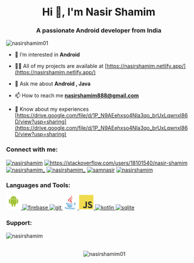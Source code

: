 <h1 align="center">Hi 👋, I'm Nasir Shamim</h1>
<h3 align="center">A passionate Android developer from India</h3>

<p align="left"> <img src="https://komarev.com/ghpvc/?username=nasirshamim01&label=Profile%20views&color=0e75b6&style=flat" alt="nasirshamim01" /> </p>

- 👀 I’m interested in **Android**
- 👨‍💻 All of my projects are available at [https://nasirshamim.netlify.app/](https://nasirshamim.netlify.app/)

- 💬 Ask me about **Android , Java**

- 📫 How to reach me **nasirshamim888@gmail.com**

- 📄 Know about my experiences [https://drive.google.com/file/d/1P_N9AEehxso4Nla3qo_brUxLqwnxl86D/view?usp=sharing](https://drive.google.com/file/d/1P_N9AEehxso4Nla3qo_brUxLqwnxl86D/view?usp=sharing)

<h3 align="left">Connect with me:</h3>
<p align="left">
<a href="https://linkedin.com/in/nasirshamim" target="blank"><img align="center" src="https://raw.githubusercontent.com/rahuldkjain/github-profile-readme-generator/master/src/images/icons/Social/linked-in-alt.svg" alt="nasirshamim" height="30" width="40" /></a>
<a href="https://stackoverflow.com/users/https://stackoverflow.com/users/18101540/nasir-shamim" target="blank"><img align="center" src="https://raw.githubusercontent.com/rahuldkjain/github-profile-readme-generator/master/src/images/icons/Social/stack-overflow.svg" alt="https://stackoverflow.com/users/18101540/nasir-shamim" height="30" width="40" /></a>
<a href="https://instagram.com/nasirshamim_" target="blank"><img align="center" src="https://raw.githubusercontent.com/rahuldkjain/github-profile-readme-generator/master/src/images/icons/Social/instagram.svg" alt="nasirshamim_" height="30" width="40" /></a>
<a href="https://www.leetcode.com/nasirshamim_" target="blank"><img align="center" src="https://raw.githubusercontent.com/rahuldkjain/github-profile-readme-generator/master/src/images/icons/Social/leet-code.svg" alt="nasirshamim_" height="30" width="40" /></a>
<a href="https://auth.geeksforgeeks.org/user/samnasir" target="blank"><img align="center" src="https://raw.githubusercontent.com/rahuldkjain/github-profile-readme-generator/master/src/images/icons/Social/geeks-for-geeks.svg" alt="samnasir" height="30" width="40" /></a>
<a href="https://www.topcoder.com/members/nasirshamim" target="blank"><img align="center" src="https://raw.githubusercontent.com/rahuldkjain/github-profile-readme-generator/master/src/images/icons/Social/topcoder.svg" alt="nasirshamim" height="30" width="40" /></a>
</p>

<h3 align="left">Languages and Tools:</h3>
<p align="left"> <a href="https://developer.android.com" target="_blank" rel="noreferrer"> <img src="https://raw.githubusercontent.com/devicons/devicon/master/icons/android/android-original-wordmark.svg" alt="android" width="40" height="40"/> </a> <a href="https://firebase.google.com/" target="_blank" rel="noreferrer"> <img src="https://www.vectorlogo.zone/logos/firebase/firebase-icon.svg" alt="firebase" width="40" height="40"/> </a> <a href="https://git-scm.com/" target="_blank" rel="noreferrer"> <img src="https://www.vectorlogo.zone/logos/git-scm/git-scm-icon.svg" alt="git" width="40" height="40"/> </a> <a href="https://www.java.com" target="_blank" rel="noreferrer"> <img src="https://raw.githubusercontent.com/devicons/devicon/master/icons/java/java-original.svg" alt="java" width="40" height="40"/> </a> <a href="https://developer.mozilla.org/en-US/docs/Web/JavaScript" target="_blank" rel="noreferrer"> <img src="https://raw.githubusercontent.com/devicons/devicon/master/icons/javascript/javascript-original.svg" alt="javascript" width="40" height="40"/> </a> <a href="https://kotlinlang.org" target="_blank" rel="noreferrer"> <img src="https://www.vectorlogo.zone/logos/kotlinlang/kotlinlang-icon.svg" alt="kotlin" width="40" height="40"/> </a> <a href="https://www.sqlite.org/" target="_blank" rel="noreferrer"> <img src="https://www.vectorlogo.zone/logos/sqlite/sqlite-icon.svg" alt="sqlite" width="40" height="40"/> </a> </p>

<h3 align="left">Support:</h3>
<p><a href="https://www.buymeacoffee.com/nasirshamim"> <img align="left" src="https://cdn.buymeacoffee.com/buttons/v2/default-yellow.png" height="50" width="210" alt="nasirshamim" /></a></p><br><br>

<p><img align="center" src="https://github-readme-stats.vercel.app/api/top-langs?username=nasirshamim01&show_icons=true&locale=en&layout=compact" alt="nasirshamim01" /></p>

